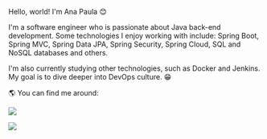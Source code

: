 Hello, world! I'm Ana Paula 😊

I'm a software engineer who is passionate about Java back-end development.
Some technologies I enjoy working with include: Spring Boot, Spring MVC, Spring Data JPA, Spring Security, Spring Cloud, SQL and NoSQL databases and others.

I'm also currently studying other technologies, such as Docker and Jenkins. My goal is to dive deeper into DevOps culture. 😁

🌎 You can find me around:


<a href="https://www.linkedin.com/in/ana-paula-oliveira-68004a192/" target="_blank"><img src="https://img.shields.io/badge/-LinkedIn-%230077B5?style=for-the-badge&logo=linkedin&logoColor=white" target="_blank"></a>   

<a href="https://instagram.com/napaulaoliv" target="_blank"><img src="https://img.shields.io/badge/-Instagram-%23E4405F?style=for-the-badge&logo=instagram&logoColor=white" target="_blank"></a>


